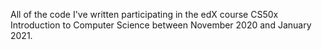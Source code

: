 All of the code I've written participating in the edX course CS50x Introduction to Computer Science between November 2020 and January 2021.
